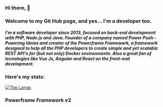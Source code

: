 ### Hi there, 👋
### Welcome to my Git Hub page, and yes... I'm a developer too.

##### I'm a software developer since 2013, focused on back-end development with PHP, Node.js and Java. Founder of a company named Power Push - Powering Ideias and creator of the Powerframe Framework, a framework designed to help all the PHP developers to create simple and yet scalable REST API's for (but not only) Docker environments. Also a great fan of tecnologies like Vue Js, Angular and React on the front-end development. 

### Here's my stats:
[![Top Langs](https://github-readme-stats.vercel.app/api/top-langs/?username=RenanSouzaRodrigues&count_private=true&show_icons=true&theme=dark&layout=compact)](https://github.com/anuraghazra/github-readme-stats)

### Powerframe Framework v2


